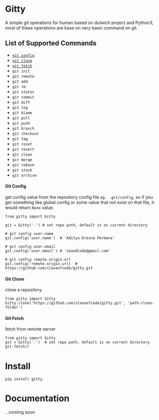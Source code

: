 # Gitty
A simple git operations for human based on dulwich project and Python3, most of these operations are base on very basic command on git. 

## List of Supported Commands
- [`git config`](https://github.com/slaveofcode/gitty#git-config)
- [`git clone`](https://github.com/slaveofcode/gitty#git-clone)
- [`git fetch`](https://github.com/slaveofcode/gitty#git-fetch)
- `git init`
- `git remote`
- `git add`
- `git rm`
- `git status`
- `git commit`
- `git diff`
- `git log`
- `git blame`
- `git pull`
- `git push`
- `git branch`
- `git checkout`
- `git tag`
- `git reset`
- `git revert`
- `git clean`
- `git merge`
- `git rebase`
- `git stash`
- `git archive`

#### Git Config

get config value from the repository config file `eg: .git/config`, so if you get something like global config or some value that not exist on that file, it would return `None` value.

    from gitty import Gitty

    git = Gitty('.') # set repo path, default is on current directory 

    # git config user.name
    git.config('user.name')  # 'Aditya Kresna Permana'

    # git config user.email
    git.config('user.email') # 'zeandcode@gmail.com'

    # git config remote.origin.url
    git.config('remote.origin.url)  # https://github.com/slaveofcode/gitty.git


#### Git Clone

clone a repository.

    from gitty import Gitty
    Gitty.clone('https://github.com/slaveofcode/gitty.git', 'path-clone-folder')

#### Git Fetch

fetch from remote server

    from gitty import Gitty
    git = Gitty('.')  # set repo path, default is on current directory 
    git.fetch()


# Install
    pip install gitty

# Documentation
...coming soon
